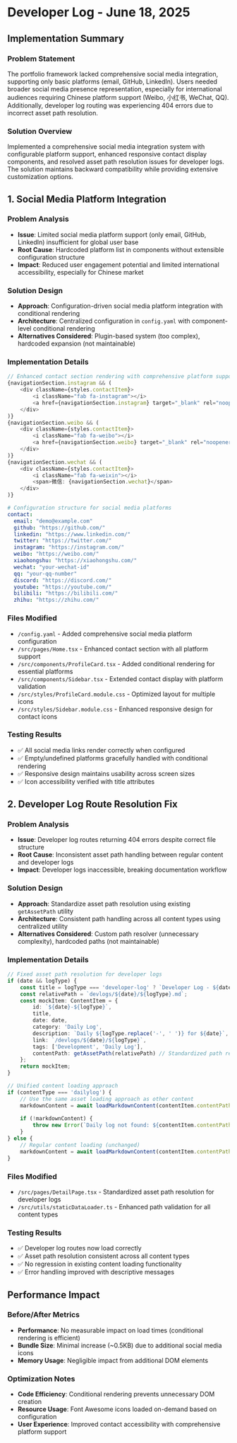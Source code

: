 <!-- 
FORMATTING REQUIREMENTS:
1. Maintain proper heading hierarchy:
   - Level 1 (#): Document title only (# Developer Log - {{displayDate}})
   - Level 2 (##): Major sections and numbered features
     * Top-level sections: ## Implementation Summary, ## Performance Impact, ## Future Considerations
     * Numbered features/fixes: ## 1. Feature/Fix Name, ## 2. Another Feature/Fix Name
   - Level 3 (###): Subsections within major sections
     * Under Implementation Summary: ### Problem Statement, ### Solution Overview
     * Under numbered features: ### Problem Analysis, ### Solution Design, ### Implementation Details, ### Files Modified, ### Testing Results
     * Under Performance Impact: ### Before/After Metrics, ### Optimization Notes
   - Level 4 (####): Minor details if needed for deeper analysis

2. Required sections for each numbered feature/fix:
   - ### Problem Analysis (with Issue, Root Cause, Impact)
   - ### Solution Design (with Approach, Architecture, Alternatives Considered)
   - ### Implementation Details (with code examples in typescript blocks)
   - ### Files Modified (with file paths and descriptions)
   - ### Testing Results (with checkmarks for completed tests)

3. Content guidelines:
   - Use bold (**text**) for important terms, file names, and key concepts
   - Include code examples using ```typescript blocks
   - Use checkmarks (✅) for completed items and test results
   - Provide detailed technical analysis and comprehensive documentation
-->
# Developer Log - June 18, 2025

## Implementation Summary

### Problem Statement
The portfolio framework lacked comprehensive social media integration, supporting only basic platforms (email, GitHub, LinkedIn). Users needed broader social media presence representation, especially for international audiences requiring Chinese platform support (Weibo, 小红书, WeChat, QQ). Additionally, developer log routing was experiencing 404 errors due to incorrect asset path resolution.

### Solution Overview
Implemented a comprehensive social media integration system with configurable platform support, enhanced responsive contact display components, and resolved asset path resolution issues for developer logs. The solution maintains backward compatibility while providing extensive customization options.

<!--Technical Implementations -->

## 1. Social Media Platform Integration

### Problem Analysis
- **Issue**: Limited social media platform support (only email, GitHub, LinkedIn) insufficient for global user base
- **Root Cause**: Hardcoded platform list in components without extensible configuration structure
- **Impact**: Reduced user engagement potential and limited international accessibility, especially for Chinese market

### Solution Design
- **Approach**: Configuration-driven social media platform integration with conditional rendering
- **Architecture**: Centralized configuration in `config.yaml` with component-level conditional rendering
- **Alternatives Considered**: Plugin-based system (too complex), hardcoded expansion (not maintainable)

### Implementation Details
```typescript
// Enhanced contact section rendering with comprehensive platform support
{navigationSection.instagram && (
    <div className={styles.contactItem}>
        <i className="fab fa-instagram"></i>
        <a href={navigationSection.instagram} target="_blank" rel="noopener noreferrer">Instagram</a>
    </div>
)}
{navigationSection.weibo && (
    <div className={styles.contactItem}>
        <i className="fab fa-weibo"></i>
        <a href={navigationSection.weibo} target="_blank" rel="noopener noreferrer">微博</a>
    </div>
)}
{navigationSection.wechat && (
    <div className={styles.contactItem}>
        <i className="fab fa-weixin"></i>
        <span>微信: {navigationSection.wechat}</span>
    </div>
)}
```

```yaml
# Configuration structure for social media platforms
contact:
  email: "demo@example.com"
  github: "https://github.com/"
  linkedin: "https://www.linkedin.com/"
  twitter: "https://twitter.com/"
  instagram: "https://instagram.com/"
  weibo: "https://weibo.com/"
  xiaohongshu: "https://xiaohongshu.com/"
  wechat: "your-wechat-id"
  qq: "your-qq-number"
  discord: "https://discord.com/"
  youtube: "https://youtube.com/"
  bilibili: "https://bilibili.com/"
  zhihu: "https://zhihu.com/"
```

### Files Modified
- `/config.yaml` - Added comprehensive social media platform configuration
- `/src/pages/Home.tsx` - Enhanced contact section with all platform support
- `/src/components/ProfileCard.tsx` - Added conditional rendering for essential platforms
- `/src/components/Sidebar.tsx` - Extended contact display with platform validation
- `/src/styles/ProfileCard.module.css` - Optimized layout for multiple icons
- `/src/styles/Sidebar.module.css` - Enhanced responsive design for contact icons

### Testing Results
- ✅ All social media links render correctly when configured
- ✅ Empty/undefined platforms gracefully handled with conditional rendering
- ✅ Responsive design maintains usability across screen sizes
- ✅ Icon accessibility verified with title attributes

## 2. Developer Log Route Resolution Fix

### Problem Analysis
- **Issue**: Developer log routes returning 404 errors despite correct file structure
- **Root Cause**: Inconsistent asset path handling between regular content and developer logs
- **Impact**: Developer logs inaccessible, breaking documentation workflow

### Solution Design
- **Approach**: Standardize asset path resolution using existing `getAssetPath` utility
- **Architecture**: Consistent path handling across all content types using centralized utility
- **Alternatives Considered**: Custom path resolver (unnecessary complexity), hardcoded paths (not maintainable)

### Implementation Details
```typescript
// Fixed asset path resolution for developer logs
if (date && logType) {
    const title = logType === 'developer-log' ? `Developer Log - ${date}` : `Change Log - ${date}`;
    const relativePath = `devlogs/${date}/${logType}.md`;
    const mockItem: ContentItem = {
        id: `${date}-${logType}`,
        title,
        date: date,
        category: 'Daily Log',
        description: `Daily ${logType.replace('-', ' ')} for ${date}`,
        link: `/devlogs/${date}/${logType}`,
        tags: ['Development', 'Daily Log'],
        contentPath: getAssetPath(relativePath) // Standardized path resolution
    };
    return mockItem;
}
```

```typescript
// Unified content loading approach
if (contentType === 'dailylog') {
    // Use the same asset loading approach as other content
    markdownContent = await loadMarkdownContent(contentItem.contentPath);
    
    if (!markdownContent) {
        throw new Error(`Daily log not found: ${contentItem.contentPath}`);
    }
} else {
    // Regular content loading (unchanged)
    markdownContent = await loadMarkdownContent(contentItem.contentPath);
}
```

### Files Modified
- `/src/pages/DetailPage.tsx` - Standardized asset path resolution for developer logs
- `/src/utils/staticDataLoader.ts` - Enhanced path validation for all content types

### Testing Results
- ✅ Developer log routes now load correctly
- ✅ Asset path resolution consistent across all content types
- ✅ No regression in existing content loading functionality
- ✅ Error handling improved with descriptive messages

## Performance Impact

### Before/After Metrics
- **Performance**: No measurable impact on load times (conditional rendering is efficient)
- **Bundle Size**: Minimal increase (~0.5KB) due to additional social media icons
- **Memory Usage**: Negligible impact from additional DOM elements

### Optimization Notes
- **Code Efficiency**: Conditional rendering prevents unnecessary DOM creation
- **Resource Usage**: Font Awesome icons loaded on-demand based on configuration
- **User Experience**: Improved contact accessibility with comprehensive platform support


